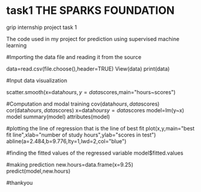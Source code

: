 # task1 THE SPARKS FOUNDATION
grip internship project task 1

The code used in my project for prediction using supervised machine learning


#Importing the data file and reading it from the source

data=read.csv(file.choose(),header=TRUE)
View(data)
print(data)

#Input data visualization

scatter.smooth(x=data$hours,y=data$scores,main="hours~scores")

#Computation and modal training
cov(data$hours,data$scores)
cor(data$hours,data$scores)
x=data$hours
y=data$scores
model=lm(y~x)
model
summary(model)
attributes(model)


#plotting the line of regression that is the line of best fit 
plot(x,y,main="best fit line",xlab="number of study hours",ylab="scores in test")
abline(a=2.484,b=9.776,lty=1,lwd=2,col="blue")

#finding the fitted values of the regressed variable
model$fitted.values

#making prediction
new.hours=data.frame(x=9.25)
predict(model,new.hours)

#thankyou
